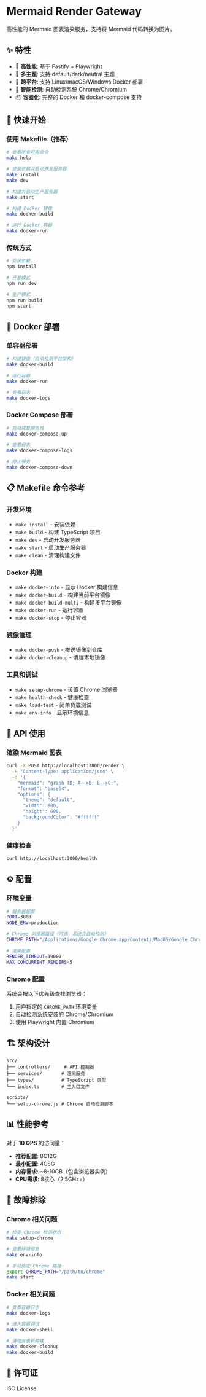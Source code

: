# Mermaid Render Gateway

高性能的 Mermaid 图表渲染服务，支持将 Mermaid 代码转换为图片。

## ✨ 特性

- 🚀 **高性能**: 基于 Fastify + Playwright
- 🎨 **多主题**: 支持 default/dark/neutral 主题
- 📱 **跨平台**: 支持 Linux/macOS/Windows Docker 部署
- 🔧 **智能检测**: 自动检测系统 Chrome/Chromium
- 📦 **容器化**: 完整的 Docker 和 docker-compose 支持

## 🚀 快速开始

### 使用 Makefile（推荐）

```bash
# 查看所有可用命令
make help

# 安装依赖并启动开发服务器
make install
make dev

# 构建并启动生产服务器
make start

# 构建 Docker 镜像
make docker-build

# 运行 Docker 容器
make docker-run
```

### 传统方式

```bash
# 安装依赖
npm install

# 开发模式
npm run dev

# 生产模式
npm run build
npm start
```

## 🐳 Docker 部署

### 单容器部署

```bash
# 构建镜像（自动检测平台架构）
make docker-build

# 运行容器
make docker-run

# 查看日志
make docker-logs
```

### Docker Compose 部署

```bash
# 启动完整服务栈
make docker-compose-up

# 查看日志
make docker-compose-logs

# 停止服务
make docker-compose-down
```

## 📋 Makefile 命令参考

### 开发环境
- `make install` - 安装依赖
- `make build` - 构建 TypeScript 项目
- `make dev` - 启动开发服务器
- `make start` - 启动生产服务器
- `make clean` - 清理构建文件

### Docker 构建
- `make docker-info` - 显示 Docker 构建信息
- `make docker-build` - 构建当前平台镜像
- `make docker-build-multi` - 构建多平台镜像
- `make docker-run` - 运行容器
- `make docker-stop` - 停止容器

### 镜像管理
- `make docker-push` - 推送镜像到仓库
- `make docker-cleanup` - 清理本地镜像

### 工具和调试
- `make setup-chrome` - 设置 Chrome 浏览器
- `make health-check` - 健康检查
- `make load-test` - 简单负载测试
- `make env-info` - 显示环境信息

## 🎯 API 使用

### 渲染 Mermaid 图表

```bash
curl -X POST http://localhost:3000/render \
  -H "Content-Type: application/json" \
  -d '{
    "mermaid": "graph TD; A-->B; B-->C;",
    "format": "base64",
    "options": {
      "theme": "default",
      "width": 800,
      "height": 600,
      "backgroundColor": "#ffffff"
    }
  }'
```

### 健康检查

```bash
curl http://localhost:3000/health
```

## ⚙️ 配置

### 环境变量

```bash
# 服务器配置
PORT=3000
NODE_ENV=production

# Chrome 浏览器路径（可选，系统会自动检测）
CHROME_PATH="/Applications/Google Chrome.app/Contents/MacOS/Google Chrome"

# 渲染配置
RENDER_TIMEOUT=30000
MAX_CONCURRENT_RENDERS=5
```

### Chrome 配置

系统会按以下优先级查找浏览器：
1. 用户指定的 `CHROME_PATH` 环境变量
2. 自动检测系统安装的 Chrome/Chromium
3. 使用 Playwright 内置 Chromium

## 🏗️ 架构设计

```
src/
├── controllers/     # API 控制器
├── services/       # 渲染服务
├── types/          # TypeScript 类型
└── index.ts        # 主入口文件

scripts/
└── setup-chrome.js # Chrome 自动检测脚本
```

## 📊 性能参考

对于 **10 QPS** 的访问量：

- **推荐配置**: 8C12G
- **最小配置**: 4C8G  
- **内存需求**: ~8-10GB（包含浏览器实例）
- **CPU需求**: 8核心（2.5GHz+）

## 🔧 故障排除

### Chrome 相关问题

```bash
# 检查 Chrome 检测状态
make setup-chrome

# 查看环境信息
make env-info

# 手动指定 Chrome 路径
export CHROME_PATH="/path/to/chrome"
make start
```

### Docker 相关问题

```bash
# 查看容器日志  
make docker-logs

# 进入容器调试
make docker-shell

# 清理并重新构建
make docker-cleanup
make docker-build
```

## 📝 许可证

ISC License